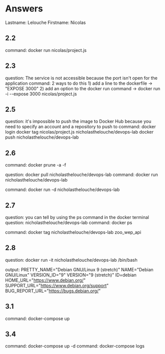 # Answers

Lastname: Lelouche
Firstname: Nicolas

## 2.2
command: docker run nicolas/project.js

## 2.3
question: The service is not accessible because the port isn't open for the application
command: 2 ways to do this
		 1) add a line to the dockerfile -> "EXPOSE 3000"
		 2) add an option to the docker run command -> docker run -i --expose 3000 nicolas/project.js 
## 2.5
question: it's impossible to push the image to Docker Hub because you need to specify an account and a repository to push to
command: docker login
		 docker tag nicolas/project.js nicholasthelouche/devops-lab
		 docker push nicholasthelouche/devops-lab

## 2.6
command: docker prune -a -f

question: docker pull nicholasthelouche/devops-lab
command:  docker run nicholasthelouche/devops-lab

command: docker run -d nicholasthelouche/devops-lab

## 2.7
question: you can tell by using the ps command in the docker terminal
question: nicholasthelouche/devops-lab
command: docker ps

command: docker tag nicholasthelouche/devops-lab zoo_wep_api

## 2.8
question: docker run -it nicholasthelouche/devops-lab /bin/bash

output:
PRETTY_NAME="Debian GNU/Linux 9 (stretch)"
NAME="Debian GNU/Linux"
VERSION_ID="9"
VERSION="9 (stretch)"
ID=debian
HOME_URL="https://www.debian.org/"
SUPPORT_URL="https://www.debian.org/support"
BUG_REPORT_URL="https://bugs.debian.org/"

## 3.1
command: docker-compose up

## 3.4
command: docker-compose up -d
command: docker-compose logs
